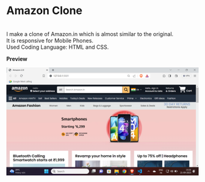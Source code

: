 # Amazon Clone
<br>
I make a clone of Amazon.in which is almost similar to the original.
<br>
It is responsive for Mobile Phones.
<br>
Used Coding Language: HTML and CSS.

**Preview**

![Preview](https://github.com/Ninja-Vikash/Assets/blob/main/AmazonClone%20Assets/amazonclone.png)

